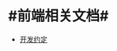 #前端相关文档#
=============================
- [开发约定](https://github.com/hetuFE/fedoc/blob/master/%E5%BC%80%E5%8F%91%E7%BA%A6%E5%AE%9A.md)

